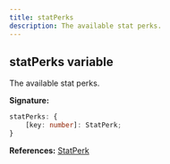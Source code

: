 ```yaml
---
title: statPerks
description: The available stat perks.
---
```


## statPerks variable

The available stat perks.

**Signature:**

```ts
statPerks: {
    [key: number]: StatPerk;
}
```

**References:** [StatPerk](/shieldbow/api/StatPerk.html)

